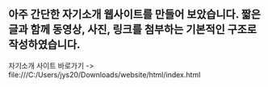 아주 간단한 자기소개 웹사이트를 만들어 보았습니다.
짧은 글과 함께 동영상, 사진, 링크를 첨부하는 기본적인 구조로 작성하였습니다.
---

자기소개 사이트 바로가기 
-> file:///C:/Users/jys20/Downloads/website/html/index.html
